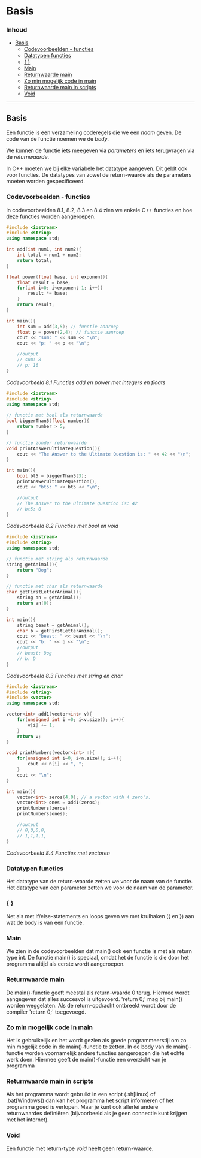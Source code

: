 # Basis <!-- omit in toc -->

### Inhoud[](toc-id) <!-- omit in toc -->
- [Basis](#basis)
  - [Codevoorbeelden - functies](#codevoorbeelden---functies)
  - [Datatypen functies](#datatypen-functies)
  - [{ }](#-)
  - [Main](#main)
  - [Returnwaarde main](#returnwaarde-main)
  - [Zo min mogelijk code in main](#zo-min-mogelijk-code-in-main)
  - [Returnwaarde main in scripts](#returnwaarde-main-in-scripts)
  - [Void](#void)

---

## Basis

Een functie is een verzameling coderegels die we een *naam* geven. De code van de functie noemen we de *body*.

We kunnen de functie iets meegeven via *parameters* en iets terugvragen via de *returnwaarde*.

In C++ moeten we bij elke variabele het datatype aangeven. Dit geldt ook voor functies.
De datatypes van zowel de return-waarde als de parameters moeten worden gespecificeerd. 

### Codevoorbeelden - functies

In codevoorbeelden 8.1, 8.2, 8.3 en 8.4 zien we enkele C++ functies en hoe deze functies worden aangeroepen.

```c++
#include <iostream>
#include <string>
using namespace std;

int add(int num1, int num2){
    int total = num1 + num2;
    return total;
}

float power(float base, int exponent){
    float result = base;
    for(int i=0; i<exponent-1; i++){
        result *= base;
    }
    return result;
}

int main(){
    int sum = add(3,5); // functie aanroep
    float p = power(2,4); // functie aanroep
    cout << "sum: " << sum << "\n";
    cout << "p: " << p << "\n";

    //output
    // sum: 8
    // p: 16
}
```

*Codevoorbeeld 8.1 Functies add en power met integers en floats* 

```c++
#include <iostream>
#include <string>
using namespace std;

// functie met bool als returnwaarde
bool biggerThan5(float number){
    return number > 5;
}

// functie zonder returnwaarde
void printAnswerUltimateQuestion(){
    cout << "The Answer to the Ultimate Question is: " << 42 << "\n";
}

int main(){
    bool bt5 = biggerThan5(3);
    printAnswerUltimateQuestion();
    cout << "bt5: " << bt5 << "\n";

    //output
    // The Answer to the Ultimate Question is: 42
    // bt5: 0
}
```

*Codevoorbeeld 8.2 Functies met bool en void*

```c++
#include <iostream>
#include <string>
using namespace std;

// functie met string als returnwaarde
string getAnimal(){
    return "Dog";
}

// functie met char als returnwaarde
char getFirstLetterAnimal(){
    string an = getAnimal();
    return an[0];
}

int main(){
    string beast = getAnimal();
    char b = getFirstLetterAnimal();
    cout << "beast: " << beast << "\n";
    cout << "b: " << b << "\n";
    //output
    // beast: Dog
    // b: D
}
```

*Codevoorbeeld 8.3 Functies met string en char*

```c++
#include <iostream>
#include <string>
#include <vector>
using namespace std;

vector<int> add1(vector<int> v){
    for(unsigned int i =0; i<v.size(); i++){
        v[i] += 1;
    }
    return v;
}

void printNumbers(vector<int> n){
    for(unsigned int i=0; i<n.size(); i++){
        cout << n[i] << ", ";
    }
    cout << "\n";
}

int main(){
    vector<int> zeros(4,0); // a vector with 4 zero's.
    vector<int> ones = add1(zeros);
    printNumbers(zeros);
    printNumbers(ones);

    //output
    // 0,0,0,0,
    // 1,1,1,1,
}
```

*Codevoorbeeld 8.4 Functies met vectoren*

### Datatypen functies

Het datatype van de return-waarde zetten we voor de naam van de functie. Het datatype van een parameter zetten we voor de naam van de parameter.

### { }

Net als met if/else-statements en loops geven we met krulhaken ({ en }) aan wat de body is van een functie.

### Main

We zien in de codevoorbeelden dat main() ook een functie is met als return type int.
De functie main() is speciaal, omdat het de functie is die door het programma altijd als
eerste wordt aangeroepen. 

### Returnwaarde main

De main()-functie geeft meestal als return-waarde 0 terug. Hiermee wordt aangegeven dat alles succesvol is uitgevoerd. 'return 0;' mag bij main() worden weggelaten. Als de return-opdracht ontbreekt wordt door de compiler 'return 0;' toegevoegd.

### Zo min mogelijk code in main

Het is gebruikelijk en het wordt gezien als goede programmeerstijl om zo min mogelijk code in de main()-functie te zetten. In de body van de main()-functie worden voornamelijk andere functies aangeroepen die het echte werk doen. Hiermee geeft de main()-functie een overzicht van je programma

### Returnwaarde main in scripts

Als het programma wordt gebruikt in een script (.sh[linux] of .bat[Windows]) dan kan het programma het script informeren of het programma goed is verlopen. Maar je kunt ook allerlei andere returnwaardes definiëren (bijvoorbeeld als je geen connectie kunt krijgen met het internet).

### Void

Een functie met return-type *void* heeft geen return-waarde.

